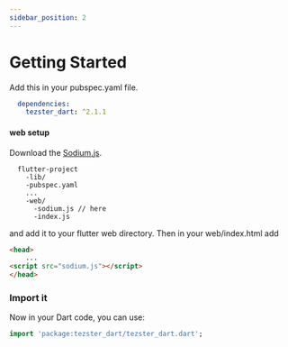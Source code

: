 ```yaml
---
sidebar_position: 2
---
```


# Getting Started

Add this in your pubspec.yaml file.
```yaml
  dependencies:
    tezster_dart: ^2.1.1
```

#### web setup

Download the [Sodium.js](https://raw.githubusercontent.com/jedisct1/libsodium.js/master/dist/browsers-sumo/sodium.js).

```
  flutter-project
    -lib/
    -pubspec.yaml
    ...
    -web/
      -sodium.js // here
      -index.js
```

and add it to your flutter  web directory. Then in your web/index.html add
```html
<head>
    ...
<script src="sodium.js"></script>
</head>
```

### Import it 
Now in your Dart code, you can use:

```dart
import 'package:tezster_dart/tezster_dart.dart';
```

